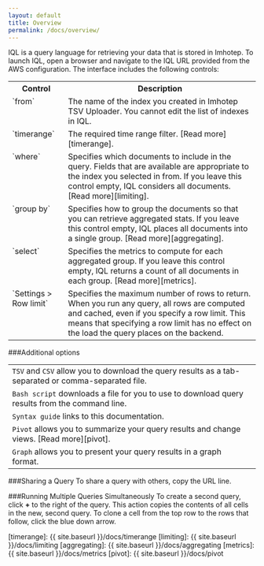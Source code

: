 ```yaml
---
layout: default
title: Overview
permalink: /docs/overview/
---
```


IQL is a query language for retrieving your data that is stored in Imhotep. To launch IQL, open a browser and navigate to the IQL URL provided from the AWS configuration. The interface includes the following controls:
<table>
  <tr>
    <th>Control</th>
    <th>Description</th>
  </tr>
  <tr>
    <td valign="top">`from`</td>
    <td valign="top">The name of the index you created in Imhotep TSV Uploader. You cannot edit the list of indexes in IQL. </td>
  <tr>
    <td valign="top">`timerange`</td>
    <td valign="top">The required time range filter. [Read more][timerange]. </td>
  <tr>
    <td valign="top">`where`</td>
    <td valign="top">Specifies which documents to include in the query. Fields that are available are appropriate to the index you selected in from. If you leave this control empty, IQL considers all documents. [Read more][limiting].  </td>
  <tr>
    <td valign="top">`group by`</td>
    <td valign="top">Specifies how to group the documents so that you can retrieve aggregated stats. If you leave this control empty, IQL places all documents into a single group. [Read more][aggregating]. </td>
  <tr>
    <td valign="top">`select`</td>
    <td valign="top">Specifies the metrics to compute for each aggregated group. If you leave this control empty, IQL returns a count of all documents in each group. [Read more][metrics].</td>
  <tr>
    <td valign="top">`Settings > Row limit`</td>
    <td valign="top">Specifies the maximum number of rows to return. When you run any query, all rows are computed and cached, even if you specify a row limit. This means that specifying a row limit has no effect on the load the query places on the backend.</td>
</table>


###Additional options

| | |
| ---- | ----- |
| `TSV` and `CSV` allow you to download the query results as a tab-separated or comma-separated file. |
| `Bash script` downloads a file for you to use to download query results from the command line. |
| `Syntax guide` links to this documentation. |
| `Pivot` allows you to summarize your query results and change views. [Read more][pivot]. |
| `Graph` allows you to present your query results in a graph format. |

###Sharing a Query
To share a query with others, copy the URL line.

###Running Multiple Queries Simultaneously
To create a second query, click **+** to the right of the query. This action copies the contents of all cells in the new, second query. To clone a cell from the top row to the rows that follow, click the blue down arrow.

[timerange]: {{ site.baseurl }}/docs/timerange
[limiting]: {{ site.baseurl }}/docs/limiting
[aggregating]: {{ site.baseurl }}/docs/aggregating
[metrics]: {{ site.baseurl }}/docs/metrics
[pivot]: {{ site.baseurl }}/docs/pivot